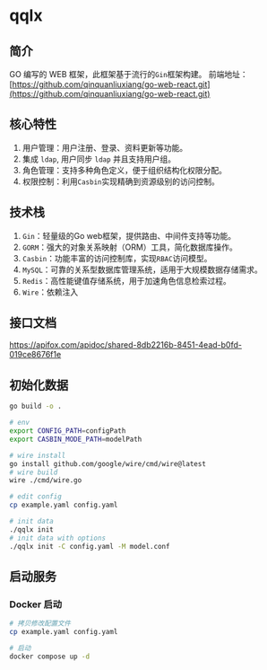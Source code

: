 # qqlx

## 简介

GO 编写的 WEB 框架，此框架基于流行的`Gin`框架构建。
前端地址：[https://github.com/qinquanliuxiang/go-web-react.git](https://github.com/qinquanliuxiang/go-web-react.git)

## 核心特性

1. 用户管理：用户注册、登录、资料更新等功能。
2. 集成 `ldap`, 用户同步 `ldap` 并且支持用户组。
3. 角色管理：支持多种角色定义，便于组织结构化权限分配。
4. 权限控制：利用`Casbin`实现精确到资源级别的访问控制。

## 技术栈

1. `Gin`：轻量级的Go web框架，提供路由、中间件支持等功能。
2. `GORM`：强大的对象关系映射（ORM）工具，简化数据库操作。
3. `Casbin`：功能丰富的访问控制库，实现`RBAC`访问模型。
4. `MySQL`：可靠的关系型数据库管理系统，适用于大规模数据存储需求。
5. `Redis`：高性能键值存储系统，用于加速角色信息检索过程。
6. `Wire`：依赖注入

## 接口文档

<https://apifox.com/apidoc/shared-8db2216b-8451-4ead-b0fd-019ce8676f1e>

## 初始化数据

```bash
go build -o .

# env
export CONFIG_PATH=configPath
export CASBIN_MODE_PATH=modelPath

# wire install
go install github.com/google/wire/cmd/wire@latest
# wire build
wire ./cmd/wire.go

# edit config
cp example.yaml config.yaml

# init data
./qqlx init
# init data with options
./qqlx init -C config.yaml -M model.conf
```

## **启动服务**

### Docker 启动

```bash
# 拷贝修改配置文件
cp example.yaml config.yaml

# 启动
docker compose up -d
```
